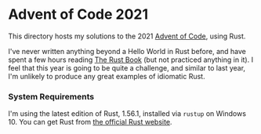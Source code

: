 # Advent of Code 2021

This directory hosts my solutions to the 2021 [Advent of Code](https://adventofcode.com),
using Rust.

I've never written anything beyond a Hello World in Rust before, and have spent a few hours
reading [The Rust Book](https://doc.rust-lang.org/book/) (but not practiced anything in it).
I feel that this year is going to be quite a challenge, and similar to last year, I'm unlikely
to produce any great examples of idiomatic Rust.

### System Requirements

I'm using the latest edition of Rust, 1.56.1, installed via `rustup` on Windows 10. You can get
Rust from [the official Rust website](https://www.rust-lang.org/learn/get-started).